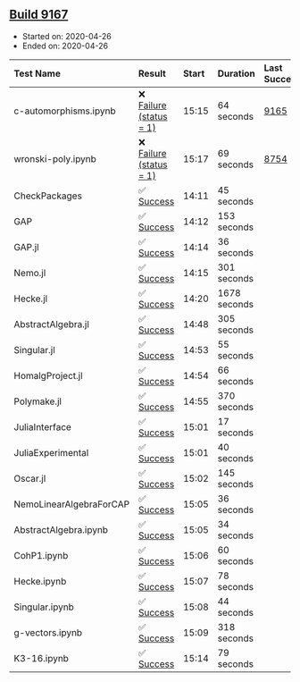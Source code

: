 ## [Build 9167](https://oscarci.mathematik.uni-kl.de/job/oscar/9167/)

* Started on: 2020-04-26
* Ended on: 2020-04-26

| Test Name    | Result | Start | Duration | Last Success | First Failure |
|:-------------|:-------|:------|:---------|:-------------|:--------------|
| c-automorphisms.ipynb | ❌ [Failure (status = 1)](https://oscarci.mathematik.uni-kl.de/job/oscar/9167/artifact/logs/build-9167/c-automorphisms.ipynb.log) | 15:15 | 64 seconds | [9165](https://oscarci.mathematik.uni-kl.de/job/oscar/9165/) | [9166](https://oscarci.mathematik.uni-kl.de/job/oscar/9166/) |
| wronski-poly.ipynb | ❌ [Failure (status = 1)](https://oscarci.mathematik.uni-kl.de/job/oscar/9167/artifact/logs/build-9167/wronski-poly.ipynb.log) | 15:17 | 69 seconds | [8754](https://oscarci.mathematik.uni-kl.de/job/oscar/8754/) | [8755](https://oscarci.mathematik.uni-kl.de/job/oscar/8755/) |
| CheckPackages | ✅ [Success](https://oscarci.mathematik.uni-kl.de/job/oscar/9167/artifact/logs/build-9167/CheckPackages.log) | 14:11 | 45 seconds |  |  |
| GAP | ✅ [Success](https://oscarci.mathematik.uni-kl.de/job/oscar/9167/artifact/logs/build-9167/GAP.log) | 14:12 | 153 seconds |  |  |
| GAP.jl | ✅ [Success](https://oscarci.mathematik.uni-kl.de/job/oscar/9167/artifact/logs/build-9167/GAP.jl.log) | 14:14 | 36 seconds |  |  |
| Nemo.jl | ✅ [Success](https://oscarci.mathematik.uni-kl.de/job/oscar/9167/artifact/logs/build-9167/Nemo.jl.log) | 14:15 | 301 seconds |  |  |
| Hecke.jl | ✅ [Success](https://oscarci.mathematik.uni-kl.de/job/oscar/9167/artifact/logs/build-9167/Hecke.jl.log) | 14:20 | 1678 seconds |  |  |
| AbstractAlgebra.jl | ✅ [Success](https://oscarci.mathematik.uni-kl.de/job/oscar/9167/artifact/logs/build-9167/AbstractAlgebra.jl.log) | 14:48 | 305 seconds |  |  |
| Singular.jl | ✅ [Success](https://oscarci.mathematik.uni-kl.de/job/oscar/9167/artifact/logs/build-9167/Singular.jl.log) | 14:53 | 55 seconds |  |  |
| HomalgProject.jl | ✅ [Success](https://oscarci.mathematik.uni-kl.de/job/oscar/9167/artifact/logs/build-9167/HomalgProject.jl.log) | 14:54 | 66 seconds |  |  |
| Polymake.jl | ✅ [Success](https://oscarci.mathematik.uni-kl.de/job/oscar/9167/artifact/logs/build-9167/Polymake.jl.log) | 14:55 | 370 seconds |  |  |
| JuliaInterface | ✅ [Success](https://oscarci.mathematik.uni-kl.de/job/oscar/9167/artifact/logs/build-9167/JuliaInterface.log) | 15:01 | 17 seconds |  |  |
| JuliaExperimental | ✅ [Success](https://oscarci.mathematik.uni-kl.de/job/oscar/9167/artifact/logs/build-9167/JuliaExperimental.log) | 15:01 | 40 seconds |  |  |
| Oscar.jl | ✅ [Success](https://oscarci.mathematik.uni-kl.de/job/oscar/9167/artifact/logs/build-9167/Oscar.jl.log) | 15:02 | 145 seconds |  |  |
| NemoLinearAlgebraForCAP | ✅ [Success](https://oscarci.mathematik.uni-kl.de/job/oscar/9167/artifact/logs/build-9167/NemoLinearAlgebraForCAP.log) | 15:05 | 36 seconds |  |  |
| AbstractAlgebra.ipynb | ✅ [Success](https://oscarci.mathematik.uni-kl.de/job/oscar/9167/artifact/logs/build-9167/AbstractAlgebra.ipynb.log) | 15:05 | 34 seconds |  |  |
| CohP1.ipynb | ✅ [Success](https://oscarci.mathematik.uni-kl.de/job/oscar/9167/artifact/logs/build-9167/CohP1.ipynb.log) | 15:06 | 60 seconds |  |  |
| Hecke.ipynb | ✅ [Success](https://oscarci.mathematik.uni-kl.de/job/oscar/9167/artifact/logs/build-9167/Hecke.ipynb.log) | 15:07 | 78 seconds |  |  |
| Singular.ipynb | ✅ [Success](https://oscarci.mathematik.uni-kl.de/job/oscar/9167/artifact/logs/build-9167/Singular.ipynb.log) | 15:08 | 44 seconds |  |  |
| g-vectors.ipynb | ✅ [Success](https://oscarci.mathematik.uni-kl.de/job/oscar/9167/artifact/logs/build-9167/g-vectors.ipynb.log) | 15:09 | 318 seconds |  |  |
| K3-16.ipynb | ✅ [Success](https://oscarci.mathematik.uni-kl.de/job/oscar/9167/artifact/logs/build-9167/K3-16.ipynb.log) | 15:14 | 79 seconds |  |  |
